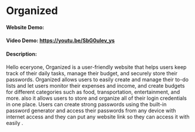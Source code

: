 # Organized 
#### Website Demo: 
#### Video Demo:   https://youtu.be/SbG0ulev_ys
#### Description: 
Hello eceryone,
Organized is a user-friendly website that helps users keep track of their daily tasks, manage their budget, and securely store their passwords. Organized allows users to easily create and manage their to-do lists and let users monitor their expenses and income, and create budgets for different categories such as food, transportation, entertainment, and more. also it allows users to store and organize all of their login credentials in one place. Users can create strong passwords using the built-in password generator and access their passwords from any device with internet access and they can put any website link so they can access it with easily .
